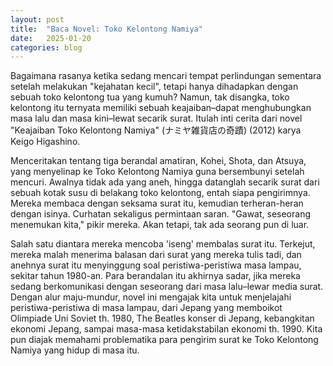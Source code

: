 ```yaml
---
layout: post
title:  "Baca Novel: Toko Kelontong Namiya"
date:   2025-01-20
categories: blog
---
```

Bagaimana rasanya ketika sedang mencari tempat perlindungan sementara setelah melakukan "kejahatan kecil", tetapi hanya dihadapkan dengan sebuah toko kelontong tua yang kumuh? Namun, tak disangka, toko kelontong itu ternyata memiliki sebuah keajaiban–dapat menghubungkan masa lalu dan masa kini–lewat secarik surat. Itulah inti cerita dari novel "Keajaiban Toko Kelontong Namiya" (ナミヤ雑貨店の奇蹟) (2012) karya Keigo Higashino.

Menceritakan tentang tiga berandal amatiran, Kohei, Shota, dan Atsuya, yang menyelinap ke Toko Kelontong Namiya guna bersembunyi setelah mencuri. Awalnya tidak ada yang aneh, hingga datanglah secarik surat dari sebuah kotak susu di belakang toko kelontong, entah siapa pengirimnya. Mereka membaca dengan seksama surat itu, kemudian terheran-heran dengan isinya. Curhatan sekaligus permintaan saran. "Gawat, seseorang menemukan kita," pikir mereka. Akan tetapi, tak ada seorang pun di luar.

Salah satu diantara mereka mencoba 'iseng' membalas surat itu. Terkejut, mereka malah menerima balasan dari surat yang mereka tulis tadi, dan anehnya surat itu menyinggung soal peristiwa-peristiwa masa lampau, sekitar tahun 1980-an. Para berandalan itu akhirnya sadar, jika mereka sedang berkomunikasi dengan seseorang dari masa lalu–lewar media surat.
Dengan alur maju-mundur, novel ini mengajak kita untuk menjelajahi peristiwa-peristiwa di masa lampau, dari Jepang yang memboikot Olimpiade Uni Soviet th. 1980, The Beatles konser di Jepang, kebangkitan ekonomi Jepang, sampai masa-masa ketidakstabilan ekonomi th. 1990. Kita pun diajak memahami problematika para pengirim surat ke Toko Kelontong Namiya yang hidup di masa itu.


